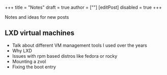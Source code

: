 +++
title = "Notes"
draft = true
author = [""]
[editPost]
disabled = true
+++

Notes and ideas for new posts

## LXD virtual machines

- Talk about different VM management tools I used over the years
- Why LXD
- Issues with rpm based distros like fedora or rocky
- Mounting a zvol
- Fixing the boot entry
